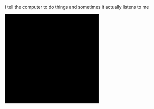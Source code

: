 i tell the computer to do things and sometimes it actually listens to me
<!--START_SECTION:update_image-->
<img src=https://raw.githubusercontent.com/sneakykestrel/sneakykestrel/main/.github/images/hello-vro.gif height="" width="300" align=left alt=kitty />
<!--END_SECTION:update_image-->

